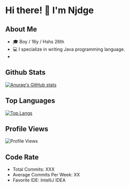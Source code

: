 # Hi there! 👋 I'm Njdge

## About Me
- 🎓 Boy / 16y / Hshs 26th
- 💻 I specialize in writing Java programming language.
- 

## Github Stats
[![Anurag's GitHub stats](https://github-readme-stats.vercel.app/api?username=Njdgee&show_icons=true&theme=radical)](https://github.com/anuraghazra/github-readme-stats)

## Top Languages
[![Top Langs](https://github-readme-stats.vercel.app/api/top-langs/?username=Njdgee&layout=compact&theme=radical)](https://github.com/anuraghazra/github-readme-stats)

## Profile Views
![Profile Views](https://komarev.com/ghpvc/?username=Njdgee&color=blue)

## Code Rate
- Total Commits: XXX
- Average Commits Per Week: XX
- Favorite IDE: IntelliJ IDEA
